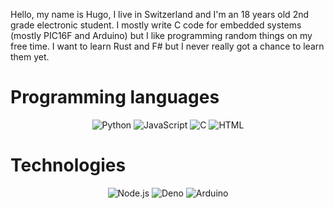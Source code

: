 Hello, my name is Hugo, I live in Switzerland and I'm an 18 years old 2nd grade electronic student.
I mostly write C code for embedded systems (mostly PIC16F and Arduino) but I like programming random things on my free time.
I want to learn Rust and F# but I never really got a chance to learn them yet.

# Programming languages
<p align="center">
  <img src="https://img.shields.io/badge/python-3670A0?style=for-the-badge&logo=python&logoColor=ffdd54" alt="Python"/>
  <img src="https://img.shields.io/badge/javascript-%23323330.svg?style=for-the-badge&logo=javascript&logoColor=%23F7DF1E" alt="JavaScript"/>
  <img src="https://img.shields.io/badge/c-%2300599C.svg?style=for-the-badge&logo=c&logoColor=white" alt="C")/>
  <img src="https://img.shields.io/badge/html5-%23E34F26.svg?style=for-the-badge&logo=html5&logoColor=white" alt="HTML"/>
</p>

# Technologies
<p align="center">
  <img src="https://img.shields.io/badge/node.js-6DA55F?style=for-the-badge&logo=node.js&logoColor=white" alt="Node.js"/>
  <img src="https://img.shields.io/badge/deno%20js-000000?style=for-the-badge&logo=deno&logoColor=white" alt="Deno"/>
  <img src="https://img.shields.io/badge/-Arduino-00979D?style=for-the-badge&logo=Arduino&logoColor=white" alt="Arduino"/>
</p>
